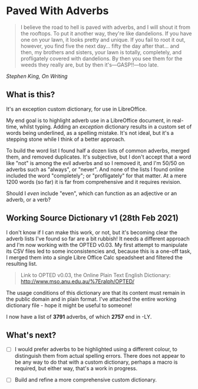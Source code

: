 # Paved With Adverbs

>I believe the road to hell is paved with adverbs, and I will shout it from the rooftops. To put it another way, they're like dandelions. If you have one on your lawn, it looks pretty and unique. If you fail to root it out, however, you find five the next day... fifty the day after that... and then, my brothers and sisters, your lawn is totally, completely, and profligately covered with dandelions. By then you see them for the weeds they really are, but by then it's—GASP!!—too late.

*Stephen King, On Writing*

## What is this?

It's an exception custom dictionary, for use in LibreOffice.

My end goal is to highlight adverb use in a LibreOffice document, in real-time, whilst typing. Adding an *exception* dictionary results in a custom set of words being underlined, as a spelling mistake. It's not ideal, but it's a stepping stone while I think of a better approach.

To build the word list I found half a dozen lists of common adverbs, merged them, and removed duplicates. It's subjective, but I don't accept that a word like "not" is among the evil adverbs and so I removed it, and I'm 50/50 on adverbs such as "always", or "never". And none of the lists I found online included the word "completely"; or "profligately" for that matter. At a mere 1200 words (so far) it is far from comprehensive and it requires revision.

Should I *even* include "even", which can function as an adjective or an adverb, or a verb?

## Working Source Dictionary v1 (28th Feb 2021)

I don't know if I can make this work, or not, but it's becoming clear the adverb lists I've found so far are a bit rubbish! It needs a different approach and I'm now working with the OPTED v0.03. My first attempt to manipulate its CSV files led to some inconsistencies and, because this is a one-off task, I merged them into a single Libre Office Calc speadsheet and filtered the resulting list.

> Link to OPTED v0.03, the Online Plain Text English Dictionary: http://www.mso.anu.edu.au/%7Eralph/OPTED/

The usage conditions of this dictionary are that its content must remain in the public domain and in plain format. I've attached the entire working dictionary file - hope it might be useful to someone!

I now have a list of **3791** adverbs, of which **2757** end in -LY.

## What's next?

- [ ] I would prefer adverbs to be highlighted using a different colour, to distinguish them from actual spelling errors. There does not appear to be any way to do that with a custom dictionary, perhaps a macro is required, but either way, that's a work in progress.

- [ ] Build and refine a more comprehensive custom dictionary.
